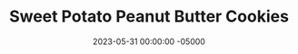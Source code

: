 ---
layout: post
title:  "Sweet Potato Peanut Butter Cookies"
date:   2023-05-31 00:00:00 -05000
categories: 
- Recipes
- Healthier Dessert
permalink: /recipes/sweet-potato-cookies
image: /assets/Food/Healthier Dessert/Sw Pot Cookies/sw-pot-cookie-cover.jpg
ing: swpotcookie-ing
facts: swpotcookie-facts
section1: 
start2: 
section2: 
start3: 
section3: 
start4: 
section4: 
start5: 
section5: 
Prep: 10
Rest: 
Cook: 10
Source1: https://www.theleangreenbean.com/healthy-sweet-potato-cookies/
Source2:
whisk: https://s.samsungfood.com/ZFXa2
tags: 
- sweet potatoes
- mashed sweet potato
- puree
- peanut butter
- natural peanut butter
- chocolate chips
- gluten free
- oat flour
- ground oats
- whole wheat flour
- vanilla
- cookie
- nuts
- chopped nuts
- pumpkin seeds
- raisins
- sugar free syrup
- maple syrup
Description: These delicious chocolate chip peanut butter cookies use sweet potatoes as a base, leaving them rich and chewy with much less fat. You can swap out the chocolate chips for chopped nuts or seeds to make them a breakfast cookie too!  You can use either <a href="sweet-potato-puree">Roasted Sweet Potato Puree</a> or <a href="roasted-butternut-squash-puree">Roasted Butternut Squash Puree</a> here, or just use canned pumpkin puree.  For more sweet potato based desserts, see my fudgy <a href="sweet-potato-brownies">Sweet Potato Brownies (SF)</a>
Instructions: 
- In a large, bowl, combine all the ingredients with a hand mixer. The batter will be fairly wet<br><br>

- Scoop onto a parchment lined cookie sheet with a cookie scoop. Lightly wet your hands, and lightly flatten the cookies and round into a circle (they won't spread as they bake)<br><br>

- Bake at 375F for about 10 minutes, or until lightly golden brown and set. Transfer to a wire rack to cool
---